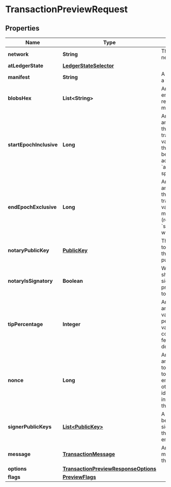 

# TransactionPreviewRequest


## Properties

| Name | Type | Description | Notes |
|------------ | ------------- | ------------- | -------------|
|**network** | **String** | The logical name of the network |  |
|**atLedgerState** | [**LedgerStateSelector**](LedgerStateSelector.md) |  |  [optional] |
|**manifest** | **String** | A text representation of a transaction manifest. |  |
|**blobsHex** | **List&lt;String&gt;** | An array of hex-encoded blob data, if referenced by the manifest. |  [optional] |
|**startEpochInclusive** | **Long** | An integer between &#x60;0&#x60; and &#x60;10^10&#x60;, marking the epoch at which the transaction starts being valid. If not provided, the current epoch will be used (taking into account the &#x60;at_ledger_state&#x60;, if specified).  |  [optional] |
|**endEpochExclusive** | **Long** | An integer between &#x60;0&#x60; and &#x60;10^10&#x60;, marking the epoch at which the transaction is no longer valid. If not provided, a maximum epoch (relative to the &#x60;start_epoch_inclusive&#x60;) will be used.  |  [optional] |
|**notaryPublicKey** | [**PublicKey**](PublicKey.md) | The notary public key to use. If not provided, this defaults to a fixed public key.  |  [optional] |
|**notaryIsSignatory** | **Boolean** | Whether the notary should be used as a signer (optional). If not provided, this defaults to false.  |  [optional] |
|**tipPercentage** | **Integer** | An integer between &#x60;0&#x60; and &#x60;65535&#x60;, giving the validator tip as a percentage amount. A value of &#x60;1&#x60; corresponds to a 1% fee. If not provided, this defaults to 0.  |  [optional] |
|**nonce** | **Long** | An integer between &#x60;0&#x60; and &#x60;2^32 - 1&#x60;, chosen to allow a unique intent to be created (to enable submitting an otherwise identical/duplicate intent). If not provided, this defaults to 0.  |  [optional] |
|**signerPublicKeys** | [**List&lt;PublicKey&gt;**](PublicKey.md) | A list of public keys to be used as transaction signers. If not provided, this defaults to an empty array.  |  [optional] |
|**message** | [**TransactionMessage**](TransactionMessage.md) | An optional transaction message. Only affects the costing. |  [optional] |
|**options** | [**TransactionPreviewResponseOptions**](TransactionPreviewResponseOptions.md) |  |  [optional] |
|**flags** | [**PreviewFlags**](PreviewFlags.md) |  |  [optional] |



